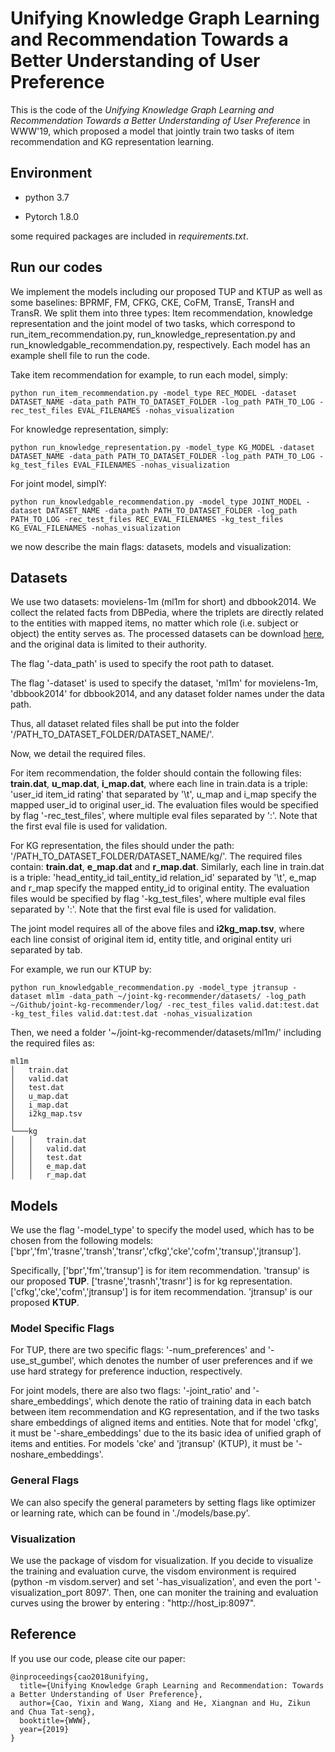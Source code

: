 # Unifying Knowledge Graph Learning and Recommendation Towards a Better Understanding of User Preference

This is the code of the *Unifying Knowledge Graph Learning and Recommendation Towards a Better Understanding of User Preference* in WWW'19, which proposed a model that jointly train two tasks of item recommendation and KG representation learning.

## Environment

* python 3.7

* Pytorch 1.8.0


some required packages are included in *requirements.txt*.

## Run our codes

We implement the models including our proposed TUP and KTUP as well as some baselines: BPRMF, FM, CFKG, CKE, CoFM, TransE, TransH and TransR. We split them into three types: Item recommendation, knowledge representation and the joint model of two tasks, which correspond to run_item_recommendation.py, run_knowledge_representation.py and run_knowledgable_recommendation.py, respectively. Each model has an example shell file to run the code.

Take item recommendation for example, to run each model, simply:

`python run_item_recommendation.py -model_type REC_MODEL -dataset DATASET_NAME -data_path PATH_TO_DATASET_FOLDER -log_path PATH_TO_LOG -rec_test_files EVAL_FILENAMES -nohas_visualization`

For knowledge representation, simply:

`python run_knowledge_representation.py -model_type KG_MODEL -dataset DATASET_NAME -data_path PATH_TO_DATASET_FOLDER -log_path PATH_TO_LOG -kg_test_files EVAL_FILENAMES -nohas_visualization`

For joint model, simplY:

`python run_knowledgable_recommendation.py -model_type JOINT_MODEL -dataset DATASET_NAME -data_path PATH_TO_DATASET_FOLDER -log_path PATH_TO_LOG -rec_test_files REC_EVAL_FILENAMES -kg_test_files KG_EVAL_FILENAMES -nohas_visualization`

we now describe the main flags: datasets, models and visualization:

## Datasets

We use two datasets: movielens-1m (ml1m for short) and dbbook2014. We collect the related facts from DBPedia, where the triplets are directly related to the entities with mapped items, no matter which role (i.e. subject or object) the entity serves as. The processed datasets can be download [here](https://drive.google.com/file/d/1FIbaWzP6AWUNG2-8q6SKQ3b9yTiiLvGW/view?usp=sharing), and the original data is limited to their authority.

The flag '-data_path' is used to specify the root path to dataset.

The flag '-dataset' is used to specify the dataset, 'ml1m' for movielens-1m, 'dbbook2014' for dbbook2014, and any dataset folder names under the data path.

Thus, all dataset related files shall be put into the folder '/PATH_TO_DATASET_FOLDER/DATASET_NAME/'.

Now, we detail the required files.

For item recommendation, the folder should contain the following files: **train.dat**, **u_map.dat**, **i_map.dat**, where each line in train.data is a triple: 'user_id item_id rating' that separated by '\t', u_map and i_map specify the mapped user_id to original user_id. The evaluation files would be specified by flag '-rec_test_files', where multiple eval files separated by ':'. Note that the first eval file is used for validation.

For KG representation, the files should under the path: '/PATH_TO_DATASET_FOLDER/DATASET_NAME/kg/'. The required files contain: **train.dat**, **e_map.dat** and **r_map.dat**. Similarly, each line in train.dat is a triple: 'head_entity_id tail_entity_id relation_id' separated by '\t', e_map and r_map specify the mapped entity_id to original entity. The evaluation files would be specified by flag '-kg_test_files', where multiple eval files separated by ':'. Note that the first eval file is used for validation.

The joint model requires all of the above files and **i2kg_map.tsv**, where each line consist of original item id, entity title, and original entity uri separated by tab.

For example, we run our KTUP by:

`python run_knowledgable_recommendation.py -model_type jtransup -dataset ml1m -data_path ~/joint-kg-recommender/datasets/ -log_path ~/Github/joint-kg-recommender/log/ -rec_test_files valid.dat:test.dat -kg_test_files valid.dat:test.dat -nohas_visualization`

Then, we need a folder '~/joint-kg-recommender/datasets/ml1m/' including the required files as:

```
ml1m
│   train.dat
│   valid.dat
│   test.dat
│   u_map.dat
│   i_map.dat
│   i2kg_map.tsv 
│
└───kg
│   │   train.dat
│   │   valid.dat
│   │   test.dat
│   │   e_map.dat
│   │   r_map.dat
```


## Models

We use the flag '-model_type' to specify the model used, which has to be chosen from the following models: ['bpr','fm','trasne','transh','transr','cfkg','cke','cofm','transup','jtransup'].

Specifically, ['bpr','fm','transup'] is for item recommendation. 'transup' is our proposed **TUP**. ['trasne','trasnh','trasnr'] is for kg representation. ['cfkg','cke','cofm','jtransup'] is for item recommendation. 'jtransup' is our proposed **KTUP**.

### Model Specific Flags

For TUP, there are two specific flags: '-num_preferences' and '-use_st_gumbel', which denotes the number of user preferences and if we use hard strategy for preference induction, respectively.

For joint models, there are also two flags: '-joint_ratio' and '-share_embeddings', which denote the ratio of training data in each batch between item recommendation and KG representation, and if the two tasks share embeddings of aligned items and entities. Note that for model 'cfkg', it must be '-share_embeddings' due to the its basic idea of unified graph of items and entities. For models 'cke' and 'jtransup' (KTUP), it must be '-noshare_embeddings'.

### General Flags

We can also specify the general parameters by setting flags like optimizer or learning rate, which can be found in './models/base.py'.

### Visualization

We use the package of visdom for visualization. If you decide to visualize the training and evaluation curve, the visdom environment is required (python -m visdom.server) and set '-has_visualization', and even the port '-visualization_port 8097'. Then, one can moniter the training and evaluation curves using the brower by entering : "http://host_ip:8097".

## Reference
If you use our code, please cite our paper:
```
@inproceedings{cao2018unifying,
  title={Unifying Knowledge Graph Learning and Recommendation: Towards a Better Understanding of User Preference},
  author={Cao, Yixin and Wang, Xiang and He, Xiangnan and Hu, Zikun and Chua Tat-seng},
  booktitle={WWW},
  year={2019}
}
```
